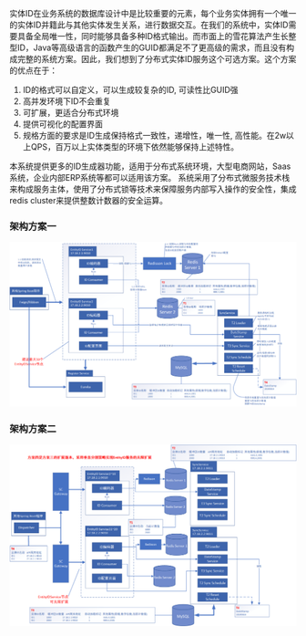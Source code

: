 



实体ID在业务系统的数据库设计中是比较重要的元素，每个业务实体拥有一个唯一的实体ID并籍此与其他实体发生关系，进行数据交互。在我们的系统中，实体ID需要具备全局唯一性，同时能够具备多种ID格式输出。而市面上的雪花算法产生长整型ID，Java等高级语言的函数产生的GUID都满足不了更高级的需求，而且没有构成完整的系统方案。因此，我们想到了分布式实体ID服务这个可选方案。这个方案的优点在于：

1.  ID的格式可以自定义，可以生成较复杂的ID, 可读性比GUID强
2.  高并发环境下ID不会重复
3.  可扩展，更适合分布式环境
4.  提供可视化的配置界面
5.  规格方面的要求是ID生成保持格式一致性，递增性，唯一性, 高性能。在2w以上QPS，百万以上实体类型的环境下依然能够保持上述特性。

本系统提供更多的ID生成器功能，适用于分布式系统环境，大型电商网站，Saas系统，企业内部ERP系统等都可以适用该方案。
系统采用了分布式微服务技术栈来构成服务主体，使用了分布式锁等技术来保障服务内部写入操作的安全性，集成redis cluster来提供整数计数器的安全运算。

### 架构方案一

![](./EntityIDService架构v1.2.png)

### 架构方案二

![](./EntityIDService架构v1.3.png)
